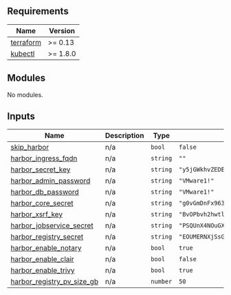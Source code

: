 <!-- BEGIN_TF_DOCS -->
## Requirements

| Name | Version |
|------|---------|
| <a name="requirement_terraform"></a> [terraform](#requirement\_terraform) | >= 0.13 |
| <a name="requirement_kubectl"></a> [kubectl](#requirement\_kubectl) | >= 1.8.0 |

## Modules

No modules.

## Inputs

| Name | Description | Type | Default | Required |
|------|-------------|------|---------|:--------:|
| <a name="input_skip_harbor"></a> [skip\_harbor](#input\_skip\_harbor) | n/a | `bool` | `false` | no |
| <a name="input_harbor_ingress_fqdn"></a> [harbor\_ingress\_fqdn](#input\_harbor\_ingress\_fqdn) | n/a | `string` | `""` | no |
| <a name="input_harbor_secret_key"></a> [harbor\_secret\_key](#input\_harbor\_secret\_key) | n/a | `string` | `"y5jGWkhvZEDE0hUs"` | no |
| <a name="input_harbor_admin_password"></a> [harbor\_admin\_password](#input\_harbor\_admin\_password) | n/a | `string` | `"VMware1!"` | no |
| <a name="input_harbor_db_password"></a> [harbor\_db\_password](#input\_harbor\_db\_password) | n/a | `string` | `"VMware1!"` | no |
| <a name="input_harbor_core_secret"></a> [harbor\_core\_secret](#input\_harbor\_core\_secret) | n/a | `string` | `"g0vGmDnFx963ox78"` | no |
| <a name="input_harbor_xsrf_key"></a> [harbor\_xsrf\_key](#input\_harbor\_xsrf\_key) | n/a | `string` | `"BvOPbvh2hwtlsVXcWNi8rAVvIQQ8bn8R"` | no |
| <a name="input_harbor_jobservice_secret"></a> [harbor\_jobservice\_secret](#input\_harbor\_jobservice\_secret) | n/a | `string` | `"PSQUnX4NOuGX5jsX"` | no |
| <a name="input_harbor_registry_secret"></a> [harbor\_registry\_secret](#input\_harbor\_registry\_secret) | n/a | `string` | `"EOUMERNXjSsGMdZM"` | no |
| <a name="input_harbor_enable_notary"></a> [harbor\_enable\_notary](#input\_harbor\_enable\_notary) | n/a | `bool` | `true` | no |
| <a name="input_harbor_enable_clair"></a> [harbor\_enable\_clair](#input\_harbor\_enable\_clair) | n/a | `bool` | `false` | no |
| <a name="input_harbor_enable_trivy"></a> [harbor\_enable\_trivy](#input\_harbor\_enable\_trivy) | n/a | `bool` | `true` | no |
| <a name="input_harbor_registry_pv_size_gb"></a> [harbor\_registry\_pv\_size\_gb](#input\_harbor\_registry\_pv\_size\_gb) | n/a | `number` | `50` | no |
<!-- END_TF_DOCS -->